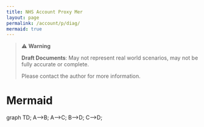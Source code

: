 ```yaml
---
title: NHS Account Proxy Mer
layout: page
permalink: /account/p/diag/
mermaid: true
---
```


> ⚠️ **Warning**
>  
> **Draft Documents**: May not represent real world scenarios, may not be fully accurate or complete.
>
> Please contact the author for more information.
> 

# Mermaid

<div class="mermaid">
 graph TD;
      A-->B;
      A-->C;
      B-->D;
      C-->D;
</div>
